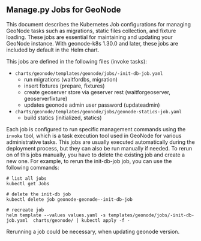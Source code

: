 Manage.py Jobs for GeoNode
--------------------------
This document describes the Kubernetes Job configurations for managing GeoNode tasks such as migrations, static files collection, and fixture loading. These jobs are essential for maintaining and updating your GeoNode instance. With geonode-k8s 1.30.0 and later, these jobs are included by default in the Helm chart.

This jobs are defined in the following files (invoke tasks):
- `charts/geonode/templates/geonode/jobs/-init-db-job.yaml`
  - run migrations (waitfordbs, migration)
  - insert fixtures (prepare, fixtures)
  - create geoserver store via geserver rest (waitforgeoserver, geoserverfixture)
  - updates geonode admin user password (updateadmin)
- `charts/geonode/templates/geonode/jobs/geonode-statics-job.yaml`
  - build statics (initialized, statics)

Each job is configured to run specific management commands using the `invoke` tool, which is a task execution tool used in GeoNode for various administrative tasks.
This jobs are usually executed automatically during the deployment process, but they can also be run manually if needed. To rerun on of this jobs manually, you have to delete the existing job and create a new one. For example, to rerun the init-db-job job, you can use the following commands:
```
# list all jobs
kubectl get Jobs

# delete the init-db job
kubectl delete job geonode-geonode--init-db-job

# recreate job
helm template --values values.yaml -s templates/geonode/jobs/-init-db-job.yaml  charts/geonode/ | kubectl apply -f -
```

Rerunning a job could be necessary, when updating geonode version.